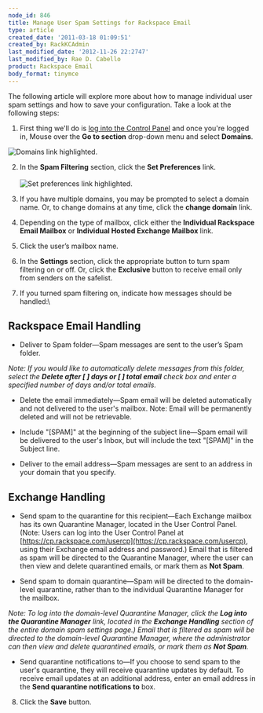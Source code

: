 ```yaml
---
node_id: 846
title: Manage User Spam Settings for Rackspace Email
type: article
created_date: '2011-03-18 01:09:51'
created_by: RackKCAdmin
last_modified_date: '2012-11-26 22:2747'
last_modified_by: Rae D. Cabello
product: Rackspace Email
body_format: tinymce
---
```


The following article will explore more about how to manage individual
user spam settings and how to save your configuration. Take a look at
the following steps:

1. First thing we'll do is [log into the Control
Panel](https://apps.rackspace.com/?cp) and once you're logged in, Mouse
over the **Go to section** drop-down menu and select **Domains**. 

![Domains link
highlighted.](http://www.rackspace.com/apps/support/media/cpnavdm.gif)

2. In the **Spam Filtering** section, click the **Set Preferences**
link.\
  \
![Set preferences link
highlighted.](http://www.rackspace.com/apps/support/media/cp_re_userspamsettings_002.GIF)

3. If you have multiple domains, you may be prompted to select a domain
name. Or, to change domains at any time, click the **change domain**
link.

4. Depending on the type of mailbox, click either the **Individual
Rackspace Email Mailbox** or **Individual Hosted Exchange Mailbox**
link.

5. Click the user&rsquo;s mailbox name.

6. In the **Settings** section, click the appropriate button to turn
spam filtering on or off. Or, click the **Exclusive** button to receive
email only from senders on the safelist.

7. If you turned spam filtering on, indicate how messages should be
handled:\
  

Rackspace Email Handling
------------------------

-   Deliver to Spam folder&mdash;Spam messages are sent to the user&rsquo;s Spam
    folder.

*Note: If you would like to automatically delete messages from this
folder, select the **Delete after [    ] days or [    ] total email**
check box and enter a specified number of days and/or total emails.*

-   Delete the email immediately&mdash;Spam email will be deleted
    automatically and not delivered to the user's mailbox. Note: Email
    will be permanently deleted and will not be retrievable.

-   Include "[SPAM]" at the beginning of the subject line&mdash;Spam email
    will be delivered to the user's Inbox, but will include the text
    "[SPAM]" in the Subject line.

-   Deliver to the email address&mdash;Spam messages are sent to an address in
    your domain that you specify.

###  

Exchange Handling
-----------------

-   Send spam to the quarantine for this recipient&mdash;Each Exchange mailbox
    has its own Quarantine Manager, located in the User Control Panel.
    (Note: Users can log into the User Control Panel at
    [https://cp.rackspace.com/usercp](https://cp.rackspace.com/usercp),
    using their Exchange email address and password.) Email that is
    filtered as spam will be directed to the Quarantine Manager, where
    the user can then view and delete quarantined emails, or mark them
    as **Not Spam**.

-   Send spam to domain quarantine&mdash;Spam will be directed to the
    domain-level quarantine, rather than to the individual Quarantine
    Manager for the mailbox.

*Note: To log into the domain-level Quarantine Manager, click the **Log
into the Quarantine Manager** link, located in the **Exchange Handling**
section of the entire domain spam settings page.) Email that is filtered
as spam will be directed to the domain-level Quarantine Manager, where
the administrator can then view and delete quarantined emails, or mark
them as **Not Spam**.*

-   Send quarantine notifications to&mdash;If you choose to send spam to the
    user's quarantine, they will receive quarantine updates by default.
    To receive email updates at an additional address, enter an email
    address in the **Send quarantine notifications to** box.

8. Click the **Save** button.

